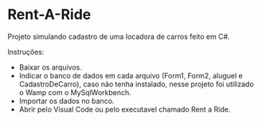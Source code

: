 # Rent-A-Ride
Projeto simulando cadastro de uma locadora de carros feito em C#.

Instruções:
- Baixar os arquivos.
- Indicar o banco de dados em cada arquivo (Form1, Form2, aluguel e CadastroDeCarro), caso não tenha instalado, nesse projeto foi utilizado 
o Wamp com o MySqlWorkbench.
- Importar os dados no banco.
- Abrir pelo Visual Code ou pelo executavel chamado Rent a Ride.
